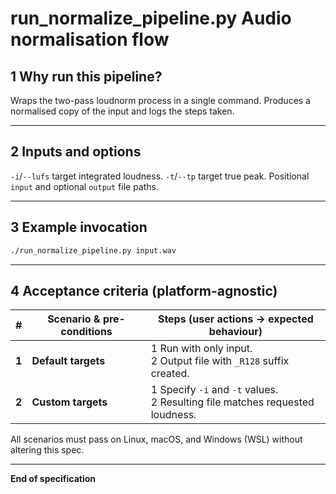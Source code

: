 # run_normalize_pipeline.py Audio normalisation flow

## 1 Why run this pipeline?

Wraps the two-pass loudnorm process in a single command. Produces a normalised
copy of the input and logs the steps taken.

---

## 2 Inputs and options

`-i`/`--lufs` target integrated loudness.
`-t`/`--tp` target true peak.
Positional `input` and optional `output` file paths.

---

## 3 Example invocation

```bash
./run_normalize_pipeline.py input.wav
```

---

## 4 Acceptance criteria (platform-agnostic)

| # | Scenario & pre-conditions | Steps (user actions -> expected behaviour) |
| --- | ------------------------------------------------------------ | ------------------------------------------------------ |
| **1** | **Default targets** | 1 Run with only input.<br>2 Output file with `_R128` suffix created. |
| **2** | **Custom targets** | 1 Specify `-i` and `-t` values.<br>2 Resulting file matches requested loudness. |

All scenarios must pass on Linux, macOS, and Windows (WSL) without altering this spec.

---

**End of specification**
